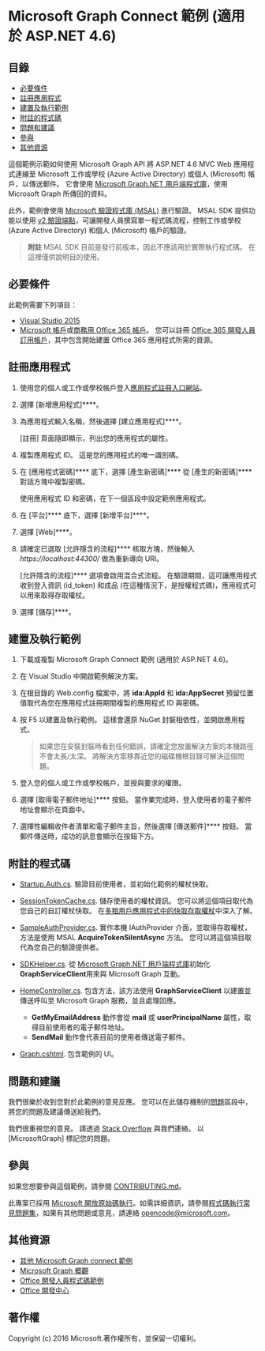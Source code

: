 # Microsoft Graph Connect 範例 (適用於 ASP.NET 4.6)

## 目錄

* [必要條件](#必要條件)
* [註冊應用程式](#註冊應用程式)
* [建置及執行範例](#建置及執行範例)
* [附註的程式碼](#附註的程式碼)
* [問題和建議](#問題和建議)
* [參與](#參與)
* [其他資源](#其他資源)

這個範例示範如何使用 Microsoft Graph API 將 ASP.NET 4.6 MVC Web 應用程式連線至 Microsoft 工作或學校 (Azure Active Directory) 或個人 (Microsoft) 帳戶，以傳送郵件。 它會使用 [Microsoft Graph.NET 用戶端程式庫](https://github.com/microsoftgraph/msgraph-sdk-dotnet)，使用 Microsoft Graph 所傳回的資料。 

此外，範例會使用 [Microsoft 驗證程式庫 (MSAL)](https://www.nuget.org/packages/Microsoft.Identity.Client/) 進行驗證。 MSAL SDK 提供功能以使用 [v2 驗證端點](https://azure.microsoft.com/en-us/documentation/articles/active-directory-appmodel-v2-overview)，可讓開發人員撰寫單一程式碼流程，控制工作或學校 (Azure Active Directory) 和個人 (Microsoft) 帳戶的驗證。

 > **附註** MSAL SDK 目前是發行前版本，因此不應該用於實際執行程式碼。 在這裡僅供說明目的使用。

## 必要條件

此範例需要下列項目：  

  * [Visual Studio 2015](https://www.visualstudio.com/en-us/downloads) 
  * [Microsoft 帳戶](https://www.outlook.com)或[商務用 Office 365 帳戶](https://msdn.microsoft.com/en-us/office/office365/howto/setup-development-environment#bk_Office365Account)。 您可以註冊 [Office 365 開發人員訂用帳戶](https://msdn.microsoft.com/en-us/office/office365/howto/setup-development-environment#bk_Office365Account)，其中包含開始建置 Office 365 應用程式所需的資源。

## 註冊應用程式

1. 使用您的個人或工作或學校帳戶登入[應用程式註冊入口網站](https://apps.dev.microsoft.com/)。

2. 選擇 [新增應用程式]****。

3. 為應用程式輸入名稱，然後選擇 [建立應用程式]****。 
    
   [註冊] 頁面隨即顯示，列出您的應用程式的屬性。

4. 複製應用程式 ID。 這是您的應用程式的唯一識別碼。 

5. 在 [應用程式密碼]**** 底下，選擇 [產生新密碼]**** 從 [產生的新密碼]**** 對話方塊中複製密碼。

   使用應用程式 ID 和密碼，在下一個區段中設定範例應用程式。 

6. 在 [平台]**** 底下，選擇 [新增平台]****。

7. 選擇 [Web]****。

8. 請確定已選取 [允許隱含的流程]**** 核取方塊，然後輸入 *https://localhost:44300/* 做為重新導向 URI。 

   [允許隱含的流程]**** 選項會啟用混合式流程。 在驗證期間，這可讓應用程式收到登入資訊 (id_token) 和成品 (在這種情況下，是授權程式碼)，應用程式可以用來取得存取權杖。

9. 選擇 [儲存]****。

## 建置及執行範例

1. 下載或複製 Microsoft Graph Connect 範例 (適用於 ASP.NET 4.6)。

2. 在 Visual Studio 中開啟範例解決方案。

3. 在根目錄的 Web.config 檔案中，將 **ida:AppId** 和 **ida:AppSecret** 預留位置值取代為您在應用程式註冊期間複製的應用程式 ID 與密碼。

4. 按 F5 以建置及執行範例。 這樣會還原 NuGet 封裝相依性，並開啟應用程式。

   >如果您在安裝封裝時看到任何錯誤，請確定您放置解決方案的本機路徑不會太長/太深。 將解決方案移靠近您的磁碟機根目錄可解決這個問題。

5. 登入您的個人或工作或學校帳戶，並授與要求的權限。

6. 選擇 [取得電子郵件地址]**** 按鈕。 當作業完成時，登入使用者的電子郵件地址會顯示在頁面中。

7. 選擇性編輯收件者清單和電子郵件主旨，然後選擇 [傳送郵件]**** 按鈕。 當郵件傳送時，成功的訊息會顯示在按鈕下方。

## 附註的程式碼

- [Startup.Auth.cs](/Microsoft%20Graph%20SDK%20ASPNET%20Connect/Microsoft%20Graph%20SDK%20ASPNET%20Connect/App_Start/Startup.Auth.cs). 驗證目前使用者，並初始化範例的權杖快取。

- [SessionTokenCache.cs](/Microsoft%20Graph%20SDK%20ASPNET%20Connect/Microsoft%20Graph%20SDK%20ASPNET%20Connect/TokenStorage/SessionTokenCache.cs). 儲存使用者的權杖資訊。 您可以將這個項目取代為您自己的自訂權杖快取。 在[多租用戶應用程式中的快取存取權杖](https://azure.microsoft.com/en-us/documentation/articles/guidance-multitenant-identity-token-cache/)中深入了解。

- [SampleAuthProvider.cs](/Microsoft%20Graph%20SDK%20ASPNET%20Connect/Microsoft%20Graph%20SDK%20ASPNET%20Connect/Helpers/SampleAuthProvider.cs). 實作本機 IAuthProvider 介面，並取得存取權杖，方法是使用 MSAL **AcquireTokenSilentAsync** 方法。 您可以將這個項目取代為您自己的驗證提供者。 

- [SDKHelper.cs](/Microsoft%20Graph%20SDK%20ASPNET%20Connect/Microsoft%20Graph%20SDK%20ASPNET%20Connect/Helpers/SDKHelper.cs). 從 [Microsoft Graph.NET 用戶端程式庫](https://github.com/microsoftgraph/msgraph-sdk-dotnet)初始化 **GraphServiceClient**用來與 Microsoft Graph 互動。

- [HomeController.cs](/Microsoft%20Graph%20SDK%20ASPNET%20Connect/Microsoft%20Graph%20SDK%20ASPNET%20Connect/Controllers/HomeController.cs). 包含方法，該方法使用 **GraphServiceClient** 以建置並傳送呼叫至 Microsoft Graph 服務，並且處理回應。
   - **GetMyEmailAddress** 動作會從 **mail** 或 **userPrincipalName** 屬性，取得目前使用者的電子郵件地址。
   - **SendMail** 動作會代表目前的使用者傳送電子郵件。

- [Graph.cshtml](/Microsoft%20Graph%20SDK%20ASPNET%20Connect/Microsoft%20Graph%20SDK%20ASPNET%20Connect/Views/Home/Graph.cshtml). 包含範例的 UI。 

## 問題和建議

我們很樂於收到您對於此範例的意見反應。 您可以在此儲存機制的[問題](https://github.com/microsoftgraph/aspnet-connect-sample/issues)區段中，將您的問題及建議傳送給我們。

我們很重視您的意見。 請透過 [Stack Overflow](http://stackoverflow.com/questions/tagged/microsoftgraph) 與我們連絡。 以 [MicrosoftGraph] 標記您的問題。

## 參與 ##

如果您想要參與這個範例，請參閱 [CONTRIBUTING.md](CONTRIBUTING.md)。

此專案已採用 [Microsoft 開放原始碼執行](https://opensource.microsoft.com/codeofconduct/)。如需詳細資訊，請參閱[程式碼執行常見問題集](https://opensource.microsoft.com/codeofconduct/faq/)，如果有其他問題或意見，請連絡 [opencode@microsoft.com](mailto:opencode@microsoft.com)。

## 其他資源

- [其他 Microsoft Graph connect 範例](https://github.com/MicrosoftGraph?utf8=%E2%9C%93&query=-Connect)
- [Microsoft Graph 概觀](http://graph.microsoft.io)
- [Office 開發人員程式碼範例](http://dev.office.com/code-samples)
- [Office 開發中心](http://dev.office.com/)

## 著作權
Copyright (c) 2016 Microsoft.著作權所有，並保留一切權利。



